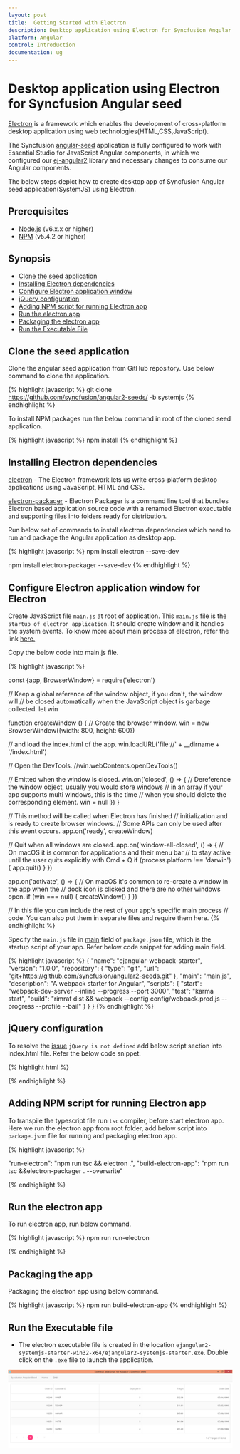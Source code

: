 ```yaml
---
layout: post
title:  Getting Started with Electron
description: Desktop application using Electron for Syncfusion Angular seed - SystemJS
platform: Angular
control: Introduction
documentation: ug
---
```


# Desktop application using Electron for Syncfusion Angular seed

[Electron](https://electron.atom.io/docs/tutorial/quick-start/) is a framework which enables the development of cross-platform desktop application using web technologies(HTML,CSS,JavaScript).

The Syncfusion [angular-seed](https://github.com/syncfusion/angular2-seeds) application is fully configured to work with Essential Studio for JavaScript Angular components, in which we configured our [ej-angular2](https://github.com/syncfusion/ej-angular2) library and necessary changes to consume our Angular components.

The below steps depict how to create desktop app of Syncfusion Angular seed application(SystemJS) using Electron.

## Prerequisites

* [Node.js](https://nodejs.org/en/) (v6.x.x or higher)
* [NPM](https://docs.npmjs.com/getting-started/installing-node#install-npm--manage-npm-versions) (v5.4.2 or higher)

## Synopsis

* [Clone the seed application](#clone-the-seed-application)
* [Installing Electron dependencies](#installing-electron-dependencies)
* [Configure Electron application window](#configure-electron-application-window-for-electron)
* [jQuery configuration](#jquery-configuration)
* [Adding NPM script for running Electron app](#adding-npm-script-for-running-electron-app)
* [Run the electron app](#run-the-electron-app)
* [Packaging the electron app](#packaging-the-app)
* [Run the Executable File](#run-the-executable-file)

## Clone the seed application

Clone the angular seed application from GitHub repository. Use below command to clone the application.

{% highlight javascript %}
git clone https://github.com/syncfusion/angular2-seeds/ -b systemjs 
{% endhighlight %}

 
To install NPM packages run the below command in root of the cloned seed application.

{% highlight javascript %}
npm install
{% endhighlight %}

## Installing Electron dependencies 

[electron](https://www.npmjs.com/package/electron) - The Electron framework lets us write cross-platform desktop applications using JavaScript, HTML and CSS.

[electron-packager](https://www.npmjs.com/package/electron-packager) - Electron Packager is a command line tool that bundles Electron based application source code with a renamed Electron executable and supporting files into folders ready for distribution.

Run below set of commands to install electron dependencies which need to run and package the Angular application as desktop app.

{% highlight javascript %}
npm install electron --save-dev

npm install electron-packager --save-dev
{% endhighlight %}


## Configure Electron application window for Electron

Create JavaScript file `main.js` at root of application. This `main.js` file is the `startup of electron application`. It should create window and it handles the system events. To know more about main process of electron, refer the link [here.](https://electron.atom.io/docs/tutorial/quick-start/#write-your-first-electron-app)

Copy the below code into main.js file.

{% highlight javascript %}

const {app, BrowserWindow} = require('electron')

// Keep a global reference of the window object, if you don't, the window will
// be closed automatically when the JavaScript object is garbage collected.
let win

function createWindow () {
  // Create the browser window.
  win = new BrowserWindow({width: 800, height: 600})

  // and load the index.html of the app.
  win.loadURL('file://' + __dirname + '/index.html')

  // Open the DevTools.
  //win.webContents.openDevTools()

  // Emitted when the window is closed.
  win.on('closed', () => {
    // Dereference the window object, usually you would store windows
    // in an array if your app supports multi windows, this is the time
    // when you should delete the corresponding element.
    win = null
  })
}

// This method will be called when Electron has finished
// initialization and is ready to create browser windows.
// Some APIs can only be used after this event occurs.
app.on('ready', createWindow)

// Quit when all windows are closed.
app.on('window-all-closed', () => {
  // On macOS it is common for applications and their menu bar
  // to stay active until the user quits explicitly with Cmd + Q
  if (process.platform !== 'darwin') {
    app.quit()
  }
})

app.on('activate', () => {
  // On macOS it's common to re-create a window in the app when the
  // dock icon is clicked and there are no other windows open.
  if (win === null) {
    createWindow()
  }
})

// In this file you can include the rest of your app's specific main process
// code. You can also put them in separate files and require them here.
{% endhighlight %}

Specify the `main.js` file in [main](https://docs.npmjs.com/files/package.json#main) field of `package.json` file, which is the startup script of your app. Refer below code snippet for adding main field.

{% highlight javascript %}
{
  "name": "ejangular-webpack-starter",
  "version": "1.0.0",
  "repository": {
    "type": "git",
    "url": "git+https://github.com/syncfusion/angular2-seeds.git"
  },
  "main": "main.js",
  "description": "A webpack starter for Angular",
  "scripts": {
    "start": "webpack-dev-server --inline --progress --port 3000",
    "test": "karma start",
    "build": "rimraf dist && webpack --config config/webpack.prod.js --progress --profile --bail"
  } 
  }
}
{% endhighlight %}

## jQuery configuration

To resolve the [issue](https://github.com/electron/electron/issues/254) `jQuery is not defined` add below script section into index.html file. Refer the below code snippet.

{% highlight html %}

<script>window.$ = window.jQuery = require('jquery');</script>

{% endhighlight %}

## Adding NPM script for running Electron app

To transpile the typescript file run `tsc` compiler, before start electron app. Here we run the electron app from root folder, add below script into `package.json` file for running and packaging electron app.

{% highlight javascript %}

"run-electron": "npm run tsc && electron .",
"build-electron-app": "npm run tsc &&electron-packager . --overwrite"

{% endhighlight %}

## Run the electron app

To run electron app, run below command.

{% highlight javascript %}
npm run run-electron

{% endhighlight %}

## Packaging the app

Packaging the electron app using below command.

{% highlight javascript %}
npm run build-electron-app
{% endhighlight %}

## Run the Executable file

* The electron executable file is created in the location `ejangular2-systemjs-starter-win32-x64/ejangular2-systemjs-starter.exe`. Double click on the `.exe` file to launch the application.

![](/angular/GettingStarted/Images/electron-output-systemjs.png)




